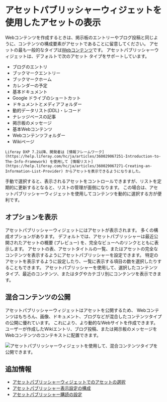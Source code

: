 # アセットパブリッシャーウィジェットを使用したアセットの表示

Webコンテンツを作成するときは、掲示板のエントリーやブログ投稿と同じように、コンテンツの構成要素がアセットであることに留意してください。 アセットの最も一般的なタイプは[Webコンテンツ](../../../content-authoring-and-management/web-content/web-content-articles/adding-a-basic-web-content-article.md)です。 アセットパブリッシャーウィジェットは、デフォルトで次のアセット タイプをサポートしています。

* ブログのエントリ
* ブックマークエントリー
* ブックマークホーム
* カレンダーの予定
* 基本ドキュメント
* Google ドライブのショートカット
* ドキュメントとメディアフォルダー
* 動的データリスト(DDL)・レコード
* ナレッジベースの記事
* 掲示板のメッセージ
* 基本Webコンテンツ
* Webコンテンツフォルダー
* Wikiページ

```{note}
Liferay DXP 7.2以降、開発者は [情報フレームワーク](https://help.liferay.com/hc/ja/articles/360029067251-Introduction-to-The-Info-Framework) を使用して [情報リスト](https://help.liferay.com/hc/ja/articles/360029067271-Creating-an-Information-List-Provider) からアセットを表示できるようになりました。
```

手動で選択すると、表示されるアセットをコントロールできますが、リストを定期的に更新するとなると、リストの管理が面倒になります。 この場合は、アセットパブリッシャーウィジェットを使用してコンテンツを動的に選択する方が便利です。

<a name="display-options" />

## オプションを表示

アセットパブリッシャーウィジェットにはアセットが表示されます。 多くの構成オプションがあります。 デフォルトでは、アセットパブリッシャーは最近公開されたアセットの概要 (プレビュー) を、完全なビューへのリンクとともに表示します。 アセットの表、アセットタイトルの一覧、またはアセットの完全なコンテンツを表示するようにアセットパブリッシャーを設定できます。 特定のアセットを表示するように設定したり、一覧に表示する項目の数を選択したりすることもできます。 アセットパブリッシャーを使用して、選択したコンテンツタイプ、最近のコンテンツ、またはタグやカテゴリ別にコンテンツを表示できます。

<a name="publishing-mixed-content" />

## 混合コンテンツの公開

アセットパブリッシャーウィジェットはアセットを公開するため、 Webコンテンツはもちろん、画像、ドキュメント、ブログなどが混合したコンテンツタイプの公開に優れています。 これにより、より動的なWebサイトを作成できます。 ユーザーが作成したWikiエントリ、ブログ投稿、または掲示板のメッセージをWebコンテンツのコンテキストに配置できます。

![アセットパブリッシャーウィジェットを使用して、混合コンテンツタイプを公開できます。](./displaying-assets-using-the-asset-publisher-widget/images/01.png)

<a name="additional-information" />

## 追加情報

* [アセットパブリッシャーウィジェットでのアセットの選択](./selecting-assets-in-the-asset-publisher-widget.md)
* [アセットパブリッシャー表示設定の構成](./configuring-asset-publisher-display-settings.md)
* [アセットパブリッシャー購読の設定](./configuring-asset-publisher-subscriptions.md)
